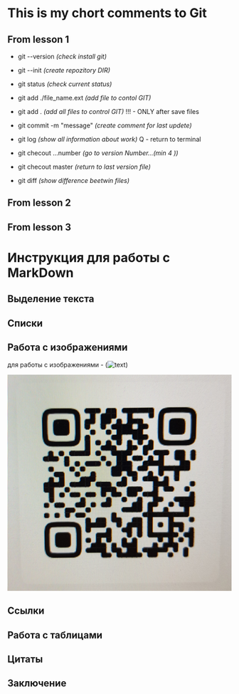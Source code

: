 # This is my chort comments to Git
## From lesson 1

* git --version            *(check install git)*
* git --init               *(create repozitory DIR)*

* git status                *(check current status)*
* git add ./file_name.ext   *(add file to contol GIT)*
* git add .                 *(add all files to control GIT)*
    !!! - ONLY after save files
* git commit -m "message"   *(create comment for last updete)*
* git log                   *(show all information about work)*
    Q - return to terminal

* git checout ...number     *(go to version Number...(min 4 ))*
* git checout master        *(return to last version file)*
* git diff                  *(show difference beetwin files)*

## From lesson 2

## From lesson 3

# Инструкция для работы с MarkDown

## Выделение текста

## Списки

## Работа с изображениями

для работы с изображениями - (![text](img_name))


![my lending](QR.jpg)

## Ссылки

## Работа с таблицами

## Цитаты

## Заключение

